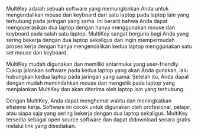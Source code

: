 MultiKey adalah sebuah software yang memungkinkan Anda untuk mengendalikan mouse dan keyboard dari satu laptop pada laptop lain yang terhubung pada jaringan yang sama. Ini berarti bahwa Anda dapat mengoperasikan dua laptop dengan hanya menggunakan mouse dan keyboard pada salah satu laptop. MultiKey sangat berguna bagi Anda yang sering bekerja dengan dua laptop sekaligus dan ingin mempermudah proses kerja dengan hanya mengendalikan kedua laptop menggunakan satu set mouse dan keyboard.

MultiKey mudah digunakan dan memiliki antarmuka yang user-friendly. Cukup jalankan software pada kedua laptop yang akan Anda gunakan, lalu hubungkan kedua laptop pada jaringan yang sama. Setelah itu, Anda dapat dengan mudah memindahkan mouse dan mengetik pada laptop yang menjalankan MultiKey dan akan diterima oleh laptop lain yang terhubung.

Dengan MultiKey, Anda dapat menghemat waktu dan meningkatkan efisiensi kerja. Software ini cocok untuk digunakan oleh profesional, pelajar, atau siapa saja yang sering bekerja dengan dua laptop sekaligus. MultiKey tersedia sebagai open source software dan dapat didownload secara gratis melalui link yang disediakan.